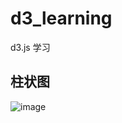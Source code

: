 # d3_learning
d3.js 学习

## 柱状图

![image](https://user-images.githubusercontent.com/12605189/80334092-bc082d80-8882-11ea-9e13-c884c681e001.png)
